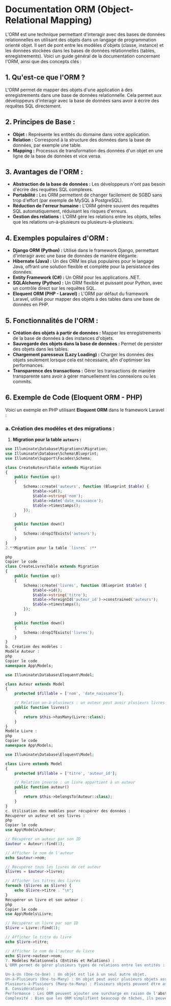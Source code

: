# Documentation ORM (Object-Relational Mapping)

L'ORM est une technique permettant d'interagir avec des bases de données relationnelles en utilisant des objets dans un langage de programmation orienté objet. Il sert de pont entre les modèles d'objets (classe, instance) et les données stockées dans les bases de données relationnelles (tables, enregistrements). Voici un guide général de la documentation concernant l'ORM, ainsi que des concepts clés :

## 1. Qu'est-ce que l'ORM ?

L'ORM permet de mapper des objets d'une application à des enregistrements dans une base de données relationnelle. Cela permet aux développeurs d'interagir avec la base de données sans avoir à écrire des requêtes SQL directement.

## 2. Principes de Base :
- **Objet :** Représente les entités du domaine dans votre application.
- **Relation :** Correspond à la structure des données dans la base de données, par exemple une table.
- **Mapping :** Processus de transformation des données d'un objet en une ligne de la base de données et vice versa.

## 3. Avantages de l'ORM :
- **Abstraction de la base de données :** Les développeurs n'ont pas besoin d'écrire des requêtes SQL complexes.
- **Portabilité :** Les ORM permettent de changer facilement de SGBD sans trop d'effort (par exemple de MySQL à PostgreSQL).
- **Réduction de l'erreur humaine :** L'ORM génère souvent des requêtes SQL automatiquement, réduisant les risques d'erreurs.
- **Gestion des relations :** L'ORM gère les relations entre les objets, telles que les relations un-à-plusieurs ou plusieurs-à-plusieurs.

## 4. Exemples populaires d'ORM :
- **Django ORM (Python) :** Utilisé dans le framework Django, permettant d'interagir avec une base de données de manière élégante.
- **Hibernate (Java) :** Un des ORM les plus populaires pour le langage Java, offrant une solution flexible et complète pour la persistance des données.
- **Entity Framework (C#) :** Un ORM pour les applications .NET.
- **SQLAlchemy (Python) :** Un ORM flexible et puissant pour Python, avec un contrôle direct sur les requêtes SQL.
- **Eloquent ORM (PHP - Laravel) :** L'ORM par défaut du framework Laravel, utilisé pour mapper des objets à des tables dans une base de données en PHP.

## 5. Fonctionnalités de l'ORM :
- **Création des objets à partir de données :** Mapper les enregistrements de la base de données à des instances d'objets.
- **Sauvegarde des objets dans la base de données :** Permet de persister des objets dans les tables.
- **Chargement paresseux (Lazy Loading) :** Charger les données des objets seulement lorsque cela est nécessaire, afin d'optimiser les performances.
- **Transparence des transactions :** Gérer les transactions de manière transparente sans avoir à gérer manuellement les connexions ou les commits.

## 6. Exemple de Code (Eloquent ORM - PHP)

Voici un exemple en PHP utilisant **Eloquent ORM** dans le framework Laravel :

### a. Création des modèles et des migrations :

1. **Migration pour la table `auteurs` :**
```php
use Illuminate\Database\Migrations\Migration;
use Illuminate\Database\Schema\Blueprint;
use Illuminate\Support\Facades\Schema;

class CreateAuteursTable extends Migration
{
    public function up()
    {
        Schema::create('auteurs', function (Blueprint $table) {
            $table->id();
            $table->string('nom');
            $table->date('date_naissance');
            $table->timestamps();
        });
    }

    public function down()
    {
        Schema::dropIfExists('auteurs');
    }
}
2.**Migration pour la table `livres` :**

php
Copier le code
class CreateLivresTable extends Migration
{
    public function up()
    {
        Schema::create('livres', function (Blueprint $table) {
            $table->id();
            $table->string('titre');
            $table->foreignId('auteur_id')->constrained('auteurs');
            $table->timestamps();
        });
    }

    public function down()
    {
        Schema::dropIfExists('livres');
    }
}
b. Création des modèles :
Modèle Auteur :
php
Copier le code
namespace App\Models;

use Illuminate\Database\Eloquent\Model;

class Auteur extends Model
{
    protected $fillable = ['nom', 'date_naissance'];

    // Relation un-à-plusieurs : un auteur peut avoir plusieurs livres
    public function livres()
    {
        return $this->hasMany(Livre::class);
    }
}
Modèle Livre :
php
Copier le code
namespace App\Models;

use Illuminate\Database\Eloquent\Model;

class Livre extends Model
{
    protected $fillable = ['titre', 'auteur_id'];

    // Relation inverse : un livre appartient à un auteur
    public function auteur()
    {
        return $this->belongsTo(Auteur::class);
    }
}
c. Utilisation des modèles pour récupérer des données :
Récupérer un auteur et ses livres :
php
Copier le code
use App\Models\Auteur;

// Récupérer un auteur par son ID
$auteur = Auteur::find(1);

// Afficher le nom de l'auteur
echo $auteur->nom;

// Récupérer tous les livres de cet auteur
$livres = $auteur->livres;

// Afficher les titres des livres
foreach ($livres as $livre) {
    echo $livre->titre . "\n";
}
Récupérer un livre et son auteur :
php
Copier le code
use App\Models\Livre;

// Récupérer un livre par son ID
$livre = Livre::find(1);

// Afficher le titre du livre
echo $livre->titre;

// Afficher le nom de l'auteur du livre
echo $livre->auteur->nom;
7. Modèles Relationnels (Entités et Relations) :
L'ORM permet de gérer plusieurs types de relations entre les entités :

Un-à-Un (One-to-One) : Un objet est lié à un seul autre objet.
Un-à-Plusieurs (One-to-Many) : Un objet peut avoir plusieurs objets associés (comme un auteur ayant plusieurs livres).
Plusieurs-à-Plusieurs (Many-to-Many) : Plusieurs objets peuvent être associés à plusieurs autres objets.
8. Considérations :
Performance : Les ORM peuvent ajouter une surcharge en raison de l'abstraction qu'ils introduisent. Il est donc important de bien optimiser les requêtes pour éviter des appels inutiles à la base de données.
Complexité : Bien que les ORM simplifient beaucoup de tâches, ils peuvent devenir complexes pour des cas d'utilisation spécifiques ou complexes, nécessitant parfois l'écriture de requêtes SQL personnalisées.